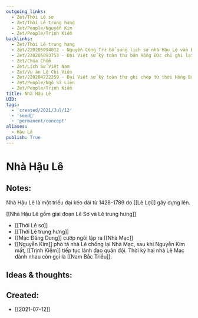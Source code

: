 ```yaml
---
outgoing_links:
  - Zet/Thời Lê sơ
  - Zet/Thời Lê trung hưng
  - Zet/People/Nguyễn Kim
  - Zet/People/Trịnh Kiểm
backlinks:
  - Zet/Thời Lê trung hưng
  - Zet/220205094812 - Nguyễn Công Trứ bổ sung lịch sử nhà Hậu Lê vào Đại Việt sử ký toàn thư
  - Zet/220205093753 - Đại Việt sử ký toàn thư bản Hồng Đức chỉ ghi lại thời gian từ 2879 TCN đến 1427
  - Zet/Chúa Chổm
  - Zet/Lịch Sử Việt Nam
  - Zet/Vụ án Lệ Chi Viên
  - Zet/220204222259 - Đại Việt sử ký toàn thư ghi chép từ thời Hồng Bàng đến thời Hậu Lê
  - Zet/People/Ngô Sĩ Liên
  - Zet/People/Trịnh Kiểm
title: Nhà Hậu Lê
UID: 
tags:
  - 'created/2021/Jul/12'
  - 'seed🥜'
  - 'permanent/concept'
aliases:
  - Hậu Lê
publish: True
---
```

# Nhà Hậu Lê

## Notes:
Nhà Hậu Lê là một triều đại kéo dài từ 1428-1789 do [[Lê Lợi]] gây dựng lên.

[[Nhà Hậu Lê gồm giai đoạn Lê Sơ và Lê trung hưng]]

- [[Thời Lê sơ]]
- [[Thời Lê trung hưng]]
- [[Mạc Đăng Dung]] cướp ngôi lập ra [[Nhà Mạc]]
- [[Nguyễn Kim]] phò tá nhà Lê chống lại Nhà Mạc, sau khi Nguyễn Kim mất, [[Trịnh Kiểm]] tiếp tục lãnh đạo quân đội. Thời kỳ hai nhà Lê Mạc đánh nhau còn gọi là [[Nam Bắc Triều]].

## Ideas & thoughts:
## Created:
- [[2021-07-12]]
